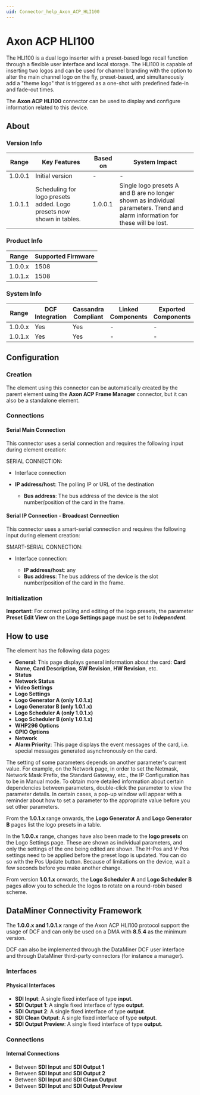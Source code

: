 ```yaml
---
uid: Connector_help_Axon_ACP_HLI100
---
```


# Axon ACP HLI100

The HLI100 is a dual logo inserter with a preset-based logo recall function through a flexible user interface and local storage. The HLI100 is capable of inserting two logos and can be used for channel branding with the option to alter the main channel logo on the fly, preset-based, and simultaneously add a "theme logo" that is triggered as a one-shot with predefined fade-in and fade-out times.

The **Axon ACP HLI100** connector can be used to display and configure information related to this device.

## About

### Version Info

| **Range** | **Key Features**                                                     | **Based on** | **System Impact**                                                                                                             |
|-----------|----------------------------------------------------------------------|--------------|-------------------------------------------------------------------------------------------------------------------------------|
| 1.0.0.1   | Initial version                                                      | -            | -                                                                                                                             |
| 1.0.1.1   | Scheduling for logo presets added. Logo presets now shown in tables. | 1.0.0.1      | Single logo presets A and B are no longer shown as individual parameters. Trend and alarm information for these will be lost. |

### Product Info

| Range     | Supported Firmware     |
|-----------|------------------------|
| 1.0.0.x   | 1508                   |
| 1.0.1.x   | 1508                   |

### System Info

| Range     | DCF Integration     | Cassandra Compliant     | Linked Components     | Exported Components     |
|-----------|---------------------|-------------------------|-----------------------|-------------------------|
| 1.0.0.x   | Yes                 | Yes                     | -                     | -                       |
| 1.0.1.x   | Yes                 | Yes                     | -                     | -                       |

## Configuration

### Creation

The element using this connector can be automatically created by the parent element using the **Axon ACP Frame Manager** connector, but it can also be a standalone element.

### Connections

#### Serial Main Connection

This connector uses a serial connection and requires the following input during element creation:

SERIAL CONNECTION:

- Interface connection

- **IP address/host**: The polling IP or URL of the destination
  - **Bus address**: The bus address of the device is the slot number/position of the card in the frame.

#### Serial IP Connection - Broadcast Connection

This connector uses a smart-serial connection and requires the following input during element creation:

SMART-SERIAL CONNECTION:

- Interface connection:

  - **IP address/host**: any
  - **Bus address**: The bus address of the device is the slot number/position of the card in the frame.

### Initialization

**Important**: For correct polling and editing of the logo presets, the parameter **Preset Edit View** on the **Logo Settings page** must be set to ***Independent***.

## How to use

The element has the following data pages:

- **General**: This page displays general information about the card: **Card Name**, **Card Description**, **SW Revision**, **HW Revision**, etc.
- **Status**
- **Network Status**
- **Video Settings**
- **Logo Settings**
- **Logo Generator A (only 1.0.1.x)**
- **Logo Generator B (only 1.0.1.x)**
- **Logo Scheduler A (only 1.0.1.x)**
- **Logo Scheduler B (only 1.0.1.x)**
- **WHP296 Options**
- **GPIO Options**
- **Network**
- **Alarm Priority**: This page displays the event messages of the card, i.e. special messages generated asynchronously on the card.

The setting of some parameters depends on another parameter's current value. For example, on the Network page, in order to set the Netmask, Network Mask Prefix, the Standard Gateway, etc., the IP Configuration has to be in Manual mode. To obtain more detailed information about certain dependencies between parameters, double-click the parameter to view the parameter details. In certain cases, a pop-up window will appear with a reminder about how to set a parameter to the appropriate value before you set other parameters.

From the **1.0.1.x** range onwards, the **Logo Generator A** and **Logo Generator B** pages list the logo presets in a table.

In the **1.0.0.x** range, changes have also been made to the **logo presets** on the Logo Settings page. These are shown as individual parameters, and only the settings of the one being edited are shown.
The H-Pos and V-Pos settings need to be applied before the preset logo is updated. You can do so with the Pos Update button. Because of limitations on the device, wait a few seconds before you make another change.

From version **1.0.1.x** onwards, the **Logo Scheduler A** and **Logo Scheduler B** pages allow you to schedule the logos to rotate on a round-robin based scheme.

## DataMiner Connectivity Framework

The **1.0.0.x** **and 1.0.1.x** range of the Axon ACP HLI100 protocol support the usage of DCF and can only be used on a DMA with **8.5.4** as the minimum version.

DCF can also be implemented through the DataMiner DCF user interface and through DataMiner third-party connectors (for instance a manager).

### Interfaces

#### Physical Interfaces

- **SDI Input**: A single fixed interface of type **input**.
- **SDI Output 1**: A single fixed interface of type **output**.
- **SDI Output 2**: A single fixed interface of type **output**.
- **SDI Clean Output**: A single fixed interface of type **output**.
- **SDI Output Preview**: A single fixed interface of type **output**.

### Connections

#### Internal Connections

- Between **SDI Input** and **SDI Output 1**
- Between **SDI Input** and **SDI Output 2**
- Between **SDI Input** and **SDI Clean Output**
- Between **SDI Input** and **SDI Output Preview**
